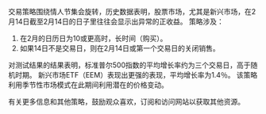交易策略围绕情人节集会旋转，历史数据表明，股票市场，尤其是新兴市场，在2月14日截至2月14日的日子里往往会显示出异常的正收益。 策略涉及：

1. 在2月的日历日为10或更高时，长时间（购买）。
2. 如果14日不是交易日，则在2月14日或第一个交易日的关闭销售。

对测试结果的结果表明，标准普尔500指数的平均增长率约为三个交易日，高于随机时期。 新兴市场ETF（EEM）表现出更强的表现，平均增长率为1.4％。 该策略利用季节性市场模式在此期间利用潜在的价格变动。

有关更多信息和其他策略，鼓励观众喜欢，订阅和访问网站以获取其他资源。
